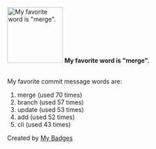 <img src="https://my-badges.github.io/my-badges/favorite-word.png" alt="My favorite word is &quot;merge&quot;." title="My favorite word is &quot;merge&quot;." width="128">
<strong>My favorite word is &quot;merge&quot;.</strong>
<br><br>

My favorite commit message words are:

1. merge (used 70 times)
2. branch (used 57 times)
3. update (used 53 times)
4. add (used 52 times)
5. cli (used 43 times)


Created by <a href="https://github.com/my-badges/my-badges">My Badges</a>